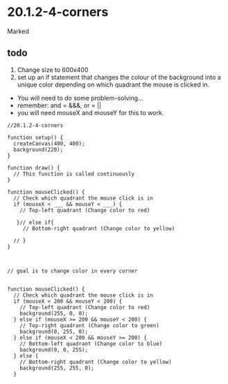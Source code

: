 # 20.1.2-4-corners
Marked

## todo
1. Change size to 600x400
2. set up an if statement that changes the colour of the background into a unique color depending on which quadrant the mouse is clicked in.
  - You will need to do some problem-solving...
  - remember: and = &&&,  or = ||
  - you will need mouseX and mouseY for this to work. 

```
//20.1.2-4-corners

function setup() {
  createCanvas(400, 400);
  background(220);
}

function draw() {
  // This function is called continuously
}

function mouseClicked() {
  // Check which quadrant the mouse click is in
  if (mouseX < ___ && mouseY < ___) {
    // Top-left quadrant (Change color to red)
    
   }// else if{
     // Bottom-right quadrant (Change color to yellow)
  
  // }
}



// goal is to change color in every corner 


function mouseClicked() {
  // Check which quadrant the mouse click is in
  if (mouseX < 200 && mouseY < 200) {
    // Top-left quadrant (Change color to red)
    background(255, 0, 0);
  } else if (mouseX >= 200 && mouseY < 200) {
    // Top-right quadrant (Change color to green)
    background(0, 255, 0);
  } else if (mouseX < 200 && mouseY >= 200) {
    // Bottom-left quadrant (Change color to blue)
    background(0, 0, 255);
  } else {
    // Bottom-right quadrant (Change color to yellow)
    background(255, 255, 0);
  }
```
